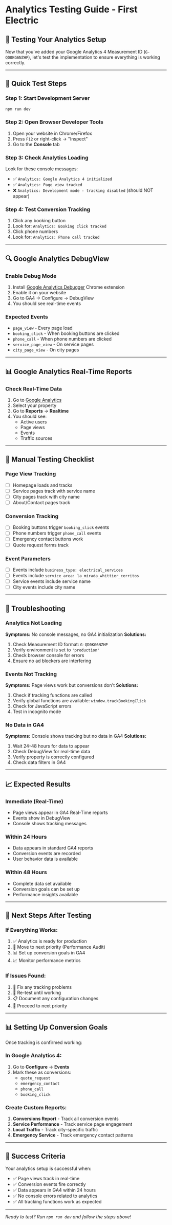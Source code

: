 # Analytics Testing Guide - First Electric

## 🧪 Testing Your Analytics Setup

Now that you've added your Google Analytics 4 Measurement ID (`G-QD0KG6NZHP`), let's test the implementation to ensure everything is working correctly.

---

## 🚀 Quick Test Steps

### **Step 1: Start Development Server**
```bash
npm run dev
```

### **Step 2: Open Browser Developer Tools**
1. Open your website in Chrome/Firefox
2. Press `F12` or right-click → "Inspect"
3. Go to the **Console** tab

### **Step 3: Check Analytics Loading**
Look for these console messages:
- ✅ `Analytics: Google Analytics 4 initialized`
- ✅ `Analytics: Page view tracked`
- ❌ `Analytics: Development mode - tracking disabled` (should NOT appear)

### **Step 4: Test Conversion Tracking**
1. Click any booking button
2. Look for: `Analytics: Booking click tracked`
3. Click phone numbers
4. Look for: `Analytics: Phone call tracked`

---

## 🔍 Google Analytics DebugView

### **Enable Debug Mode**
1. Install [Google Analytics Debugger](https://chrome.google.com/webstore/detail/google-analytics-debugger/jnkmfdileelhofjcijamephohjechhna) Chrome extension
2. Enable it on your website
3. Go to GA4 → Configure → DebugView
4. You should see real-time events

### **Expected Events**
- `page_view` - Every page load
- `booking_click` - When booking buttons are clicked
- `phone_call` - When phone numbers are clicked
- `service_page_view` - On service pages
- `city_page_view` - On city pages

---

## 📊 Google Analytics Real-Time Reports

### **Check Real-Time Data**
1. Go to [Google Analytics](https://analytics.google.com)
2. Select your property
3. Go to **Reports** → **Realtime**
4. You should see:
   - Active users
   - Page views
   - Events
   - Traffic sources

---

## 🧪 Manual Testing Checklist

### **Page View Tracking**
- [ ] Homepage loads and tracks
- [ ] Service pages track with service name
- [ ] City pages track with city name
- [ ] About/Contact pages track

### **Conversion Tracking**
- [ ] Booking buttons trigger `booking_click` events
- [ ] Phone numbers trigger `phone_call` events
- [ ] Emergency contact buttons work
- [ ] Quote request forms track

### **Event Parameters**
- [ ] Events include `business_type: electrical_services`
- [ ] Events include `service_area: la_mirada_whittier_cerritos`
- [ ] Service events include service name
- [ ] City events include city name

---

## 🚨 Troubleshooting

### **Analytics Not Loading**
**Symptoms:** No console messages, no GA4 initialization
**Solutions:**
1. Check Measurement ID format: `G-QD0KG6NZHP`
2. Verify environment is set to `'production'`
3. Check browser console for errors
4. Ensure no ad blockers are interfering

### **Events Not Tracking**
**Symptoms:** Page views work but conversions don't
**Solutions:**
1. Check if tracking functions are called
2. Verify global functions are available: `window.trackBookingClick`
3. Check for JavaScript errors
4. Test in incognito mode

### **No Data in GA4**
**Symptoms:** Console shows tracking but no data in GA4
**Solutions:**
1. Wait 24-48 hours for data to appear
2. Check DebugView for real-time data
3. Verify property is correctly configured
4. Check data filters in GA4

---

## 📈 Expected Results

### **Immediate (Real-Time)**
- Page views appear in GA4 Real-Time reports
- Events show in DebugView
- Console shows tracking messages

### **Within 24 Hours**
- Data appears in standard GA4 reports
- Conversion events are recorded
- User behavior data is available

### **Within 48 Hours**
- Complete data set available
- Conversion goals can be set up
- Performance insights available

---

## 🎯 Next Steps After Testing

### **If Everything Works:**
1. ✅ Analytics is ready for production
2. 🎯 Move to next priority (Performance Audit)
3. 📊 Set up conversion goals in GA4
4. 📈 Monitor performance metrics

### **If Issues Found:**
1. 🔧 Fix any tracking problems
2. 🧪 Re-test until working
3. 📋 Document any configuration changes
4. 🎯 Proceed to next priority

---

## 📊 Setting Up Conversion Goals

Once tracking is confirmed working:

### **In Google Analytics 4:**
1. Go to **Configure** → **Events**
2. Mark these as conversions:
   - `quote_request`
   - `emergency_contact`
   - `phone_call`
   - `booking_click`

### **Create Custom Reports:**
1. **Conversions Report** - Track all conversion events
2. **Service Performance** - Track service page engagement
3. **Local Traffic** - Track city-specific traffic
4. **Emergency Service** - Track emergency contact patterns

---

## 🎉 Success Criteria

Your analytics setup is successful when:
- ✅ Page views track in real-time
- ✅ Conversion events fire correctly
- ✅ Data appears in GA4 within 24 hours
- ✅ No console errors related to analytics
- ✅ All tracking functions work as expected

---

*Ready to test? Run `npm run dev` and follow the steps above!*
